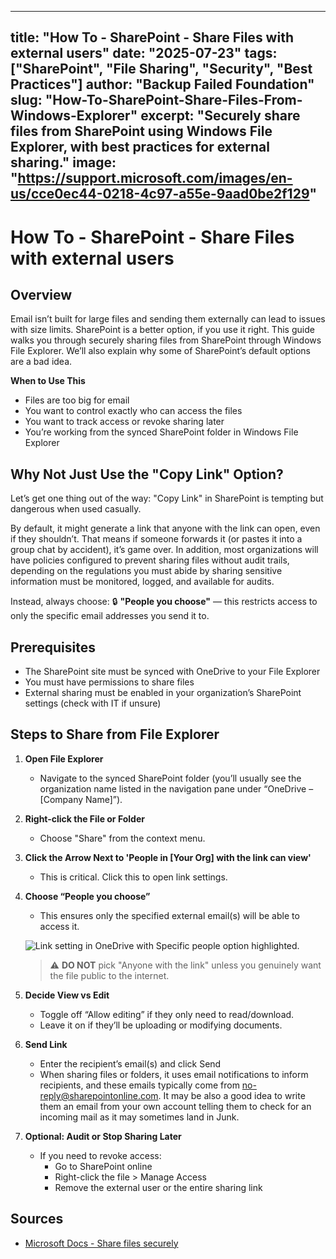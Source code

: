 
---
title: "How To - SharePoint - Share Files with external users"
date: "2025-07-23"
tags: ["SharePoint", "File Sharing", "Security", "Best Practices"]
author: "Backup Failed Foundation"
slug: "How-To-SharePoint-Share-Files-From-Windows-Explorer"
excerpt: "Securely share files from SharePoint using Windows File Explorer, with best practices for external sharing."
image: "https://support.microsoft.com/images/en-us/cce0ec44-0218-4c97-a55e-9aad0be2f129"
---


# How To - SharePoint - Share Files with external users

## Overview

Email isn’t built for large files and sending them externally can lead to issues with size limits. SharePoint is a better option, if you use it right. This guide walks you through securely sharing files from SharePoint through Windows File Explorer. We’ll also explain why some of SharePoint’s default options are a bad idea.

**When to Use This**

- Files are too big for email
- You want to control exactly who can access the files
- You want to track access or revoke sharing later
- You’re working from the synced SharePoint folder in Windows File Explorer

## Why Not Just Use the "Copy Link" Option?

Let’s get one thing out of the way: "Copy Link" in SharePoint is tempting but dangerous when used casually.

By default, it might generate a link that anyone with the link can open, even if they shouldn’t. That means if someone forwards it (or pastes it into a group chat by accident), it’s game over. In addition, most organizations will have policies configured to prevent sharing files without audit trails, depending on the regulations you must abide by sharing sensitive information must be monitored, logged, and available for audits.

Instead, always choose: 🔒 **"People you choose"** — this restricts access to only the specific email addresses you send it to.

## Prerequisites

- The SharePoint site must be synced with OneDrive to your File Explorer
- You must have permissions to share files
- External sharing must be enabled in your organization’s SharePoint settings (check with IT if unsure)

## Steps to Share from File Explorer

1. **Open File Explorer**
   - Navigate to the synced SharePoint folder (you’ll usually see the organization name listed in the navigation pane under “OneDrive – [Company Name]”).
2. **Right-click the File or Folder**
   - Choose "Share" from the context menu.
3. **Click the Arrow Next to 'People in [Your Org] with the link can view'**
   - This is critical. Click this to open link settings.
4. **Choose “People you choose”**
   - This ensures only the specified external email(s) will be able to access it.
   
   ![Link setting in OneDrive with Specific people option highlighted.](https://support.microsoft.com/images/en-us/cce0ec44-0218-4c97-a55e-9aad0be2f129)

   > ⚠️ **DO NOT** pick "Anyone with the link" unless you genuinely want the file public to the internet.

5. **Decide View vs Edit**
   - Toggle off “Allow editing” if they only need to read/download.
   - Leave it on if they’ll be uploading or modifying documents.
6. **Send Link**
   - Enter the recipient’s email(s) and click Send
   - When sharing files or folders, it uses email notifications to inform recipients, and these emails typically come from no-reply@sharepointonline.com. It may be also a good idea to write them an email from your own account telling them to check for an incoming mail as it may sometimes land in Junk.
7. **Optional: Audit or Stop Sharing Later**
   - If you need to revoke access:
     - Go to SharePoint online
     - Right-click the file > Manage Access
     - Remove the external user or the entire sharing link

## Sources

- [Microsoft Docs - Share files securely](https://learn.microsoft.com/en-us/sharepoint/share-sharepoint-files)